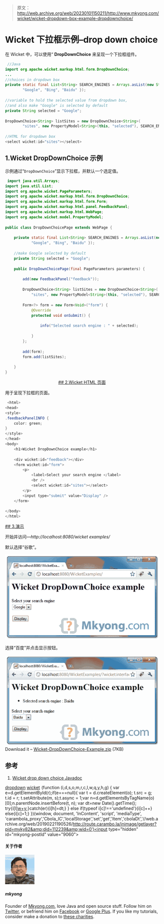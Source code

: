 > 原文：<http://web.archive.org/web/20230101150211/http://www.mkyong.com/wicket/wicket-dropdown-box-example-dropdownchoice/>

# Wicket 下拉框示例–drop down choice

在 Wicket 中，可以使用“ **DropDownChoice** 来呈现一个下拉框组件。

```java
 //Java 
import org.apache.wicket.markup.html.form.DropDownChoice;
...
//choices in dropdown box
private static final List<String> SEARCH_ENGINES = Arrays.asList(new String[] {
		"Google", "Bing", "Baidu" });

//variable to hold the selected value from dropdown box,
//and also make "Google" is selected by default
private String selected = "Google";

DropDownChoice<String> listSites = new DropDownChoice<String>(
		"sites", new PropertyModel<String>(this, "selected"), SEARCH_ENGINES);

//HTML for dropdown box
<select wicket:id="sites"></select> 
```

## 1.Wicket DropDownChoice 示例

示例通过“`DropDownChoice`”显示下拉框，并默认一个选定值。

```java
 import java.util.Arrays;
import java.util.List;
import org.apache.wicket.PageParameters;
import org.apache.wicket.markup.html.form.DropDownChoice;
import org.apache.wicket.markup.html.form.Form;
import org.apache.wicket.markup.html.panel.FeedbackPanel;
import org.apache.wicket.markup.html.WebPage;
import org.apache.wicket.model.PropertyModel;

public class DropDownChoicePage extends WebPage {

	private static final List<String> SEARCH_ENGINES = Arrays.asList(new String[] {
			"Google", "Bing", "Baidu" });

	//make Google selected by default
	private String selected = "Google";

	public DropDownChoicePage(final PageParameters parameters) {

		add(new FeedbackPanel("feedback"));

		DropDownChoice<String> listSites = new DropDownChoice<String>(
			"sites", new PropertyModel<String>(this, "selected"), SEARCH_ENGINES);

		Form<?> form = new Form<Void>("form") {
			@Override
			protected void onSubmit() {

				info("Selected search engine : " + selected);

			}
		};

		add(form);
		form.add(listSites);

	}
} 
```

 <ins class="adsbygoogle" style="display:block; text-align:center;" data-ad-format="fluid" data-ad-layout="in-article" data-ad-client="ca-pub-2836379775501347" data-ad-slot="6894224149">## 2.Wicket HTML 页面

用于呈现下拉框的页面。

```java
 <html>
<head>
<style>
.feedbackPanelINFO {
	color: green;
}
</style>
</head>
<body>
	<h1>Wicket DropDownChoice example</h1>

	<div wicket:id="feedback"></div>
	<form wicket:id="form">
		<p>
			<label>Select your search engine </label> 
			<br /> 
			<select wicket:id="sites"></select>
		</p>
		<input type="submit" value="Display" />
	</form>

</body>
</html> 
```

 <ins class="adsbygoogle" style="display:block" data-ad-client="ca-pub-2836379775501347" data-ad-slot="8821506761" data-ad-format="auto" data-ad-region="mkyongregion">## 3.演示

开始并访问—*http://localhost:8080/wicket examples/*

默认选择“谷歌”。

![wicket dropdown box](img/c78973bbfff58fdb8fe1033af6c20216.png "wicket-dropdownchoice-example1")

选择“百度”并点击显示按钮。

![wicket dropdownbox example](img/445fe949c1ad3e514286861a8e3e8654.png "wicket-dropdownchoice-example2")Download it – [Wicket-DropDownChoice-Example.zip](http://web.archive.org/web/20190221190526/http://www.mkyong.com/wp-content/uploads/2011/05/Wicket-DropDownChoice-Examples.zip) (7KB)

## 参考

1.  [Wicket drop down choice Javadoc](http://web.archive.org/web/20190221190526/http://wicket.apache.org/apidocs/1.4/org/apache/wicket/markup/html/form/DropDownChoice.html)

[dropdown](http://web.archive.org/web/20190221190526/http://www.mkyong.com/tag/dropdown/) [wicket](http://web.archive.org/web/20190221190526/http://www.mkyong.com/tag/wicket/)</ins></ins>![](img/e65fd5c5635aac53da3b087913660499.png) (function (i,d,s,o,m,r,c,l,w,q,y,h,g) { var e=d.getElementById(r);if(e===null){ var t = d.createElement(o); t.src = g; t.id = r; t.setAttribute(m, s);t.async = 1;var n=d.getElementsByTagName(o)[0];n.parentNode.insertBefore(t, n); var dt=new Date().getTime(); try{i[l][w+y](h,i[l][q+y](h)+'&amp;'+dt);}catch(er){i[h]=dt;} } else if(typeof i[c]!=='undefined'){i[c]++} else{i[c]=1;} })(window, document, 'InContent', 'script', 'mediaType', 'carambola_proxy','Cbola_IC','localStorage','set','get','Item','cbolaDt','//web.archive.org/web/20190221190526/http://route.carambo.la/inimage/getlayer?pid=myky82&amp;did=112239&amp;wid=0')<input type="hidden" id="mkyong-postId" value="9060">

#### 关于作者

![author image](img/c9c9235cad833b5dd8e43f332a0fd58b.png)

##### mkyong

Founder of [Mkyong.com](http://web.archive.org/web/20190221190526/http://mkyong.com/), love Java and open source stuff. Follow him on [Twitter](http://web.archive.org/web/20190221190526/https://twitter.com/mkyong), or befriend him on [Facebook](http://web.archive.org/web/20190221190526/http://www.facebook.com/java.tutorial) or [Google Plus](http://web.archive.org/web/20190221190526/https://plus.google.com/110948163568945735692?rel=author). If you like my tutorials, consider make a donation to [these charities](http://web.archive.org/web/20190221190526/http://www.mkyong.com/blog/donate-to-charity/).